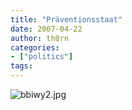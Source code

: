 ```yaml
---
title: "Präventionsstaat"
date: 2007-04-22
author: th0rn
categories:
- ["politics"]
tags:
---
```

<img SRC="/blog/wp-content/uploads/2007/04/bbiwy2.jpg" ALT="bbiwy2.jpg" />